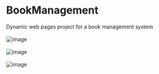 # BookManagement
Dynamic web pages project for a book management system<br /><br />
![image](https://github.com/user-attachments/assets/50f1d598-0252-4df5-9163-6ef36fec06ec)<br /><br />
![image](https://github.com/user-attachments/assets/12be9825-6925-4b2d-a3cd-b349f3f4bc44)<br /><br />
![image](https://github.com/user-attachments/assets/bf21eadd-4888-4e6c-b9e2-15714721b6b4)

